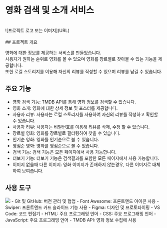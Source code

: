 # 영화 검색 및 소개 서비스

<br/>
![프로젝트 로고 또는 이미지](URL)
<br/>
<br/>
## 프로젝트 개요

영화에 대한 정보를 제공하는 서비스를 만들었습니다.<br/>
사용자가 원하는 순위로 영화를 볼 수 있으며 영화를 장르별로 찾아볼 수 있는 기능을 제공합니다.<br/>
또한 로컬 스토리지를 이용해 자신의 리뷰를 작성할 수 있으며 리뷰를 남길 수 있습니다.<br/>

## 주요 기능

- 영화 검색 기능: TMDB API를 통해 영화 정보를 검색할 수 있습니다.
- 영화 소개: 영화에 대한 상세 정보 및 포스터를 제공합니다.
- 사용자 리뷰: 사용자는 로컬 스토리지를 사용하여 자신의 리뷰를 작성하고 확인할 수 있습니다.
- 사용자 리뷰: 사용자는 비밀번호를 이용해 리뷰를 삭제, 수정 할 수 있습니다.
- 장르별 영화: 영화를 장르별로 필터링하여 찾을 수 있습니다.
- 인기순 영화: 영화를 인기순으로 볼 수 있습니다.
- 평점순 영화: 영화를 평점순으로 볼 수 있습니다.
- 검색 기능: 검색 기능은 모든 페이지에서 사용 가능합니다.
- 더보기 기능: 더보기 기능은 검색결과를 포함한 모든 페이지에서 사용 가능합니다.
- 이미지 없을때 다른 이미지: 영화 이미지가 존재하지 않는경우, 다른 이미지로 대체하여 보여줍니다.

## 사용 도구

 <img src="https://img.shields.io/badge/TypeScript-3178C6?style=flat&logo=HTML5&logoColor=#E34F26"/>
- Git 및 GitHub: 버전 관리 및 협업
- Font Awesome: 프론트엔드 아이콘 사용
- Swiper: 프론트엔드 카드 슬라이드 기능 사용
- Figma: 디자인 및 프로토타이핑
- VS Code: 코드 편집기
- HTML: 주요 프로그래밍 언어
- CSS: 주요 프로그래밍 언어
- JavaScript: 주요 프로그래밍 언어
- TMDB API: 영화 정보 수집에 사용
